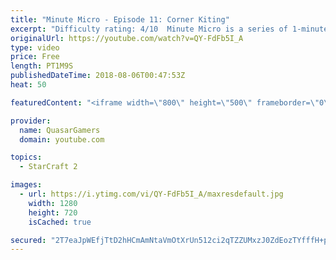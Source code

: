 ```yaml
---
title: "Minute Micro - Episode 11: Corner Kiting"
excerpt: "Difficulty rating: 4/10  Minute Micro is a series of 1-minute videos explaining how to perform common micro techniques. This episode is on using corners to your advantage while kiting.  twitch.tv/Quasarprintf"
originalUrl: https://youtube.com/watch?v=QY-FdFb5I_A
type: video
price: Free
length: PT1M9S
publishedDateTime: 2018-08-06T00:47:53Z
heat: 50

featuredContent: "<iframe width=\"800\" height=\"500\" frameborder=\"0\" src=\"https://www.youtube.com/embed/QY-FdFb5I_A\" allow=\"accelerometer; autoplay; encrypted-media; gyroscope; picture-in-picture\" allowfullscreen></iframe>"

provider:
  name: QuasarGamers
  domain: youtube.com

topics:
  - StarCraft 2

images:
  - url: https://i.ytimg.com/vi/QY-FdFb5I_A/maxresdefault.jpg
    width: 1280
    height: 720
    isCached: true

secured: "2T7eaJpWEfjTtD2hHCmAmNtaVmOtXrUn512ci2qTZZUMxzJ0ZdEozTYfffH+pkqLkvpCrTibTGh5ThwGqWMGsVDexhgisD0W4yNR4qBxu3U4AXR9z95OKUzSjj44ABxjtiMx6NYCsBKl1k4hyfS/XMa4AsnaMLcihgMtkoRwSrOqkwf7Q2K87QjmiHdroznK+sZ5//mjbK5SPSGkHSB0AYjaNx07BoQc3JU8BqlNzma9JZLmcemTmKTblRpYs7jynPAgCTflzPE3NiRy6PfRFXZxqCF6WqJo21m9Q2CADOduW9E5LRj6gNJKOBQeyMy90H+B9loYLi6mYfZkpOOxNJftG2hftnujwPp840kFSzmF+ZabtGA9s3Z2bn7ygtpq7ZTIr9oeS2mS+rPRcxoKbfTnkbbMTlXnDHislF60zOU=;BVzkEv9z54MMnQpRDaPY0Q=="
---
```


